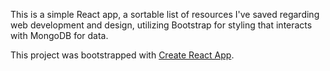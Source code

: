 This is a simple React app, a sortable list of resources I've saved regarding web development and design, utilizing Bootstrap for styling that interacts with MongoDB for data. 




This project was bootstrapped with [Create React App](https://github.com/facebook/create-react-app).